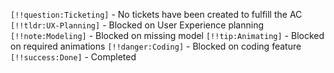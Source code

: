 `[!!question:Ticketing]` - No tickets have been created to fulfill the AC
`[!!tldr:UX-Planning]` - Blocked on User Experience planning
`[!!note:Modeling]` - Blocked on missing model
`[!!tip:Animating]` - Blocked on required animations
`[!!danger:Coding]` - Blocked on coding feature
`[!!success:Done]` - Completed
